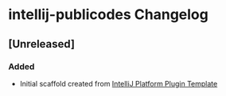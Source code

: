 <!-- Keep a Changelog guide -> https://keepachangelog.com -->

# intellij-publicodes Changelog

## [Unreleased]
### Added
- Initial scaffold created from [IntelliJ Platform Plugin Template](https://github.com/JetBrains/intellij-platform-plugin-template)
